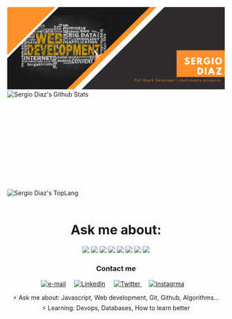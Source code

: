 <div>
    <img src="https://github.com/SergioDiaz90/SergioDiaz90/blob/master/assets/Sergio%20diaz.png" class="responsive"/>
</div>

<div style="-webkit-column-count: 2; -moz-column-count: 2; column-count: 2; -webkit-column-rule: 1px dotted #e0e0e0; -moz-column-rule: 1px dotted #e0e0e0; column-rule: 1px dotted #e0e0e0;">
     <div style="display: inline-block">
        <img width="450" height="224" img align="left" alt="Sergio Diaz's Github Stats" src="https://github-readme-stats.vercel.app/api?username=SergioDiaz90&theme=darcula&show_icons=true&layout=compact&hide_border=true&count_private=true" class="responsive" />
    </div>
    <div style="display: inline-block">
        <img width="380" height="224" img align="center" alt="Sergio Diaz's TopLang" src="https://github-readme-stats.vercel.app/api/top-langs/?username=SergioDiaz90&theme=darcula&show_icons=true&layout=compact&hide_border=true&count_private=true" class="responsive"/>
    </div>
</div>
<br/>
<div align="center" styles="margin-top: 60px;">
    <h1 align="center" style="font-size: 30px;">Ask me about:</h1> 
    <p align="center">
        <img src="https://img.shields.io/badge/python%20-%2314354C.svg?&style=for-the-badge&logo=python&logoColor=white" />
        <img src="https://img.shields.io/badge/css3%20-%231572B6.svg?&style=for-the-badge&logo=css3&logoColor=white"/>
        <img src="https://img.shields.io/badge/javascript%20-%23323330.svg?&style=for-the-badge&logo=javascript&logoColor=%23F7DF1E" />
        <img src="https://img.shields.io/badge/html5%20-%23E34F26.svg?&style=for-the-badge&logo=html5&logoColor=white" />
        <img src="https://img.shields.io/badge/c%20-%2300599C.svg?&style=for-the-badge&logo=c&logoColor=white" />
        <img src="https://img.shields.io/badge/shell_script%20-%23121011.svg?&style=for-the-badge&logo=gnu-bash&logoColor=white" />
        <img src="https://img.shields.io/badge/flask%20-%23000.svg?&style=for-the-badge&logo=flask&logoColor=white" />
        <img src="https://img.shields.io/badge/mysql-%2300f.svg?&style=for-the-badge&logo=mysql&logoColor=white" />
    </p>
</div>

<div align="center">
  <h3 align="center">Contact me</h3> 
</div>
<p align="center">
    <!-- gmail-->
    <a href="mailto:se.diaz60@gmai.com"><img src="https://i.pinimg.com/originals/84/7c/08/847c083cc09040091439e3c05d1fedde.png" width="30px" alt="e-mail"></a> &nbsp; &nbsp;
    <!-- linkedin -->
    <a href="https://www.linkedin.com/in/sergiodiaz90/"><img src="https://cdn4.iconfinder.com/data/icons/social-messaging-ui-color-shapes-2-free/128/social-linkedin-circle-512.png" width="30px" alt="LinkedIn"></a> &nbsp; &nbsp;
    <!-- Web -->
    <!-- twitter -->
    <a href="https://twitter.com/SergioDiaz90"><img src="https://webtus.net/wp-content/uploads/2016/05/Icon-Twitter.png" width="30px" alt="Twitter"> </a> &nbsp; &nbsp;
    <a href="https://www.instagram.com/s3.d6/?hl=es-la"><img src="https://www.scouts.org.ar/wp-content/uploads/2019/05/logo-ig.png" width="30px" alt="Instagrma"></a> &nbsp; &nbsp;
</p>
<p align="center">⚡ Ask me about: Javascript, Web development, Git, Github, Algorithms...<br>⚡ Learning:  Devops, Databases, How to learn better</p>
